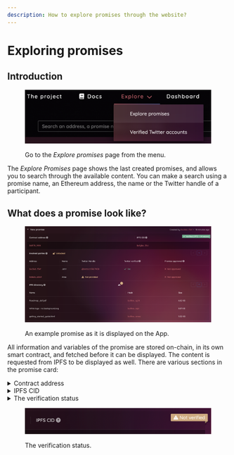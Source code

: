 ```yaml
---
description: How to explore promises through the website?
---
```


# Exploring promises

## Introduction

<figure><img src="../.gitbook/assets/image (2).png" alt="How to reach the &#x27;Explore promises&#x27; page from the website"><figcaption><p>Go to the <em>Explore promises</em> page from the menu.</p></figcaption></figure>

The _Explore Promises_ page shows the last created promises, and allows you to search through the available content. You can make a search using a promise name, an Ethereum address, the name or the Twitter handle of a participant.

## What does a promise look like?

<figure><img src="../.gitbook/assets/image (1).png" alt="An example of promise as it is displayed on the website"><figcaption><p>An example promise as it is displayed on the App.</p></figcaption></figure>

All information and variables of the promise are stored on-chain, in its own smart contract, and fetched before it can be displayed. The content is requested from IPFS to be displayed as well. There are various sections in the promise card:

<details>

<summary>Contract address</summary>

The address of the contract, generated by the factory when the promise was created. It holds all information, and only its participants can interact with it.

</details>

<details>

<summary>IPFS CID</summary>

The IPFS hash pointing to the content uploaded by the creator of the promise.

</details>

<details>

<summary>The verification status</summary>

Shown as a Ribbon, the verification status is the result of the request to the Chainlink External Adapter, to verify the issuance of the promise, and therefore the reliability of the provided links (cf. [ipfs-and-arweave-verification.md](../chainlink-external-adapters/ipfs-and-arweave-verification.md "mention")).

It can hold various states:

_Verification pending..._

\-> The promise was just created, and it is not yet verified.

_Not verified_

\-> The External Adapter could not verify the promise, which means that it was not created through the App. Therefore, the source of the IPFS CID & Arweave ID cannot be insured.

_Verified (IPFS)_

\-> The promise was created using the App. Thus, a deal was made for us to pick up (pin) the content of the promise, through the Filecoin network (cf. [sending-to-the-ipfs-network.md](../ipfs-and-arweave/sending-to-the-ipfs-network.md "mention")).

_Verified (IPFS & Arweave)_

\-> Everything mentioned above + the content was _zipped_ and sent permanently to the Arweave blockchain, using Bundlr. The archive can be downloaded from Arweave by clicking a link, shown when hovering on the badge.

</details>

<figure><img src="../.gitbook/assets/image.png" alt="A Ribbon badge showing the verification status of the promise."><figcaption><p>The verification status.</p></figcaption></figure>
